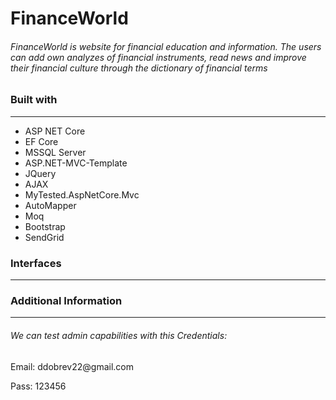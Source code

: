 <h1>FinanceWorld</h1>

<h6>FinanceWorld is website for financial education and information. The users can add own analyzes of financial instruments, read news and improve their financial culture through the dictionary of financial terms </h6>

<h3>Built with</h3>
<hr />
<ul>
<li>ASP NET Core</li>
<li>EF Core</li>
<li>MSSQL Server</li>
<li>ASP.NET-MVC-Template</li>
<li>JQuery</li>
<li>AJAX</li>
<li>MyTested.AspNetCore.Mvc</li>
<li>AutoMapper</li>
<li>Moq</li>
<li>Bootstrap</li>
<li>SendGrid</li>
</ul>

<h3>Interfaces</h3>
<hr />

<h3>Additional Information</h3>
<hr />
<h6>We can test admin capabilities with this Credentials:</h6>
<p>Email: ddobrev22@gmail.com</p>
<p>Pass: 123456</p>
